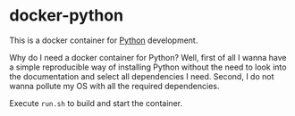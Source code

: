 # docker-python
This is a docker container for [Python](https://www.python.org/) development.

Why do I need a docker container for Python? Well, first of all I wanna have a simple reproducible way of installing Python without the need to look into the documentation and select all dependencies I need. Second, I do not wanna pollute my OS with all the required dependencies.

Execute `run.sh` to build and start the container.
